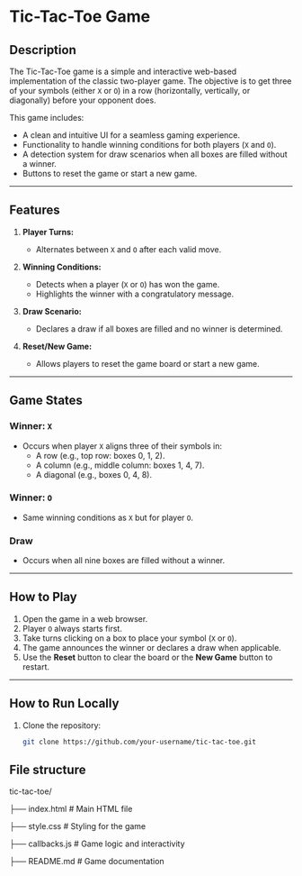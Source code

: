 # Tic-Tac-Toe Game

## Description
The Tic-Tac-Toe game is a simple and interactive web-based implementation of the classic two-player game. The objective is to get three of your symbols (either `X` or `O`) in a row (horizontally, vertically, or diagonally) before your opponent does.

This game includes:  
- A clean and intuitive UI for a seamless gaming experience.  
- Functionality to handle winning conditions for both players (`X` and `O`).  
- A detection system for draw scenarios when all boxes are filled without a winner.  
- Buttons to reset the game or start a new game.  

---

## Features
1. **Player Turns:**  
   - Alternates between `X` and `O` after each valid move.  

2. **Winning Conditions:**  
   - Detects when a player (`X` or `O`) has won the game.  
   - Highlights the winner with a congratulatory message.  

3. **Draw Scenario:**  
   - Declares a draw if all boxes are filled and no winner is determined.  

4. **Reset/New Game:**  
   - Allows players to reset the game board or start a new game.  

---

## Game States

### Winner: `X`
- Occurs when player `X` aligns three of their symbols in:  
  - A row (e.g., top row: boxes 0, 1, 2).  
  - A column (e.g., middle column: boxes 1, 4, 7).  
  - A diagonal (e.g., boxes 0, 4, 8).  

### Winner: `O`
- Same winning conditions as `X` but for player `O`.  

### Draw
- Occurs when all nine boxes are filled without a winner.  

---

## How to Play
1. Open the game in a web browser.  
2. Player `O` always starts first.  
3. Take turns clicking on a box to place your symbol (`X` or `O`).  
4. The game announces the winner or declares a draw when applicable.  
5. Use the **Reset** button to clear the board or the **New Game** button to restart.  

---

## How to Run Locally

1. Clone the repository:  
   ```bash
   git clone https://github.com/your-username/tic-tac-toe.git

## File structure


tic-tac-toe/

├── index.html      # Main HTML file

├── style.css       # Styling for the game

├── callbacks.js    # Game logic and interactivity

├── README.md       # Game documentation
